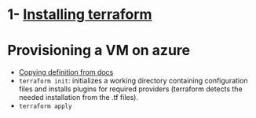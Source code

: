 # 1- [Installing terraform](https://developer.hashicorp.com/terraform/downloads?product_intent=terraform) 

# Provisioning a VM on azure

* [Copying definition from docs](https://registry.terraform.io/providers/hashicorp/azurerm/latest/docs/resources/linux_virtual_machine)
* `terraform init`: initializes a working directory containing configuration files and installs plugins for required providers (terraform detects the needed installation from the .tf files).
* `terraform apply`